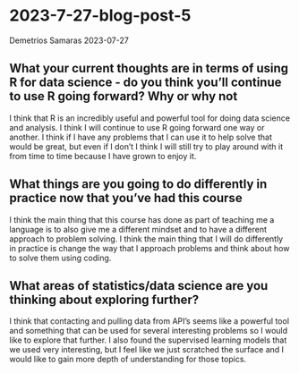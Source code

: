 2023-7-27-blog-post-5
================
Demetrios Samaras
2023-07-27

## What your current thoughts are in terms of using R for data science - do you think you’ll continue to use R going forward? Why or why not

I think that R is an incredibly useful and powerful tool for doing data
science and analysis. I think I will continue to use R going forward one
way or another. I think if I have any problems that I can use it to help
solve that would be great, but even if I don’t I think I will still try
to play around with it from time to time because I have grown to enjoy
it.

## What things are you going to do differently in practice now that you’ve had this course

I think the main thing that this course has done as part of teaching me
a language is to also give me a different mindset and to have a
different approach to problem solving. I think the main thing that I
will do differently in practice is change the way that I approach
problems and think about how to solve them using coding.

## What areas of statistics/data science are you thinking about exploring further?

I think that contacting and pulling data from API’s seems like a
powerful tool and something that can be used for several interesting
problems so I would like to explore that further. I also found the
supervised learning models that we used very interesting, but I feel
like we just scratched the surface and I would like to gain more depth
of understanding for those topics.
